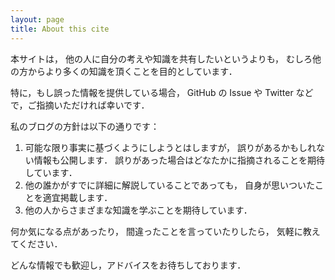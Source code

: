 ```yaml
---
layout: page
title: About this cite
---
```


本サイトは，
他の人に自分の考えや知識を共有したいというよりも，
むしろ他の方からより多くの知識を頂くことを目的としています．

特に，もし誤った情報を提供している場合，
GitHub の Issue や Twitter などで，ご指摘いただければ幸いです．

私のブログの方針は以下の通りです：

1. 可能な限り事実に基づくようにしようとはしますが，
   誤りがあるかもしれない情報も公開します．
   誤りがあった場合はどなたかに指摘されることを期待しています．
2. 他の誰かがすでに詳細に解説していることであっても，
   自身が思いついたことを適宜掲載します．
3. 他の人からさまざまな知識を学ぶことを期待しています．

何か気になる点があったり，
間違ったことを言っていたりしたら，
気軽に教えてください．

どんな情報でも歓迎し，アドバイスをお待ちしております．

